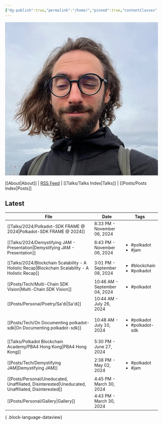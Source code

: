 ```yaml
---
{"dg-publish":true,"permalink":"/home/","pinned":true,"contentClasses":"homepage","tags":["gardenEntry"],"created":"2024-03-24T17:35:09.000+07:00","updated":"2024-09-20T16:15:47.683+07:00"}
---
```


![Screenshot 2023-11-01 at 21.21.06.jpeg|300](/img/user/resources/Screenshot%202023-11-01%20at%2021.21.06.jpeg)

[[About\|About]] | [RSS Feed](./feed.xml) | [[Talks/Talks Index\|Talks]] | [[Posts/Posts Index\|Posts]]

## Latest 
| File                                                                                                   | Date                          | Tags                                              |
| ------------------------------------------------------------------------------------------------------ | ----------------------------- | ------------------------------------------------- |
| [[Talks/2024/Polkadot-SDK FRAME @ 2024\|Polkadot-SDK FRAME @ 2024]]                                 | 8:33 PM - November 06, 2024   | <ul></ul>                                         |
| [[Talks/2024/Demystifying JAM - Presentation\|Demystifying JAM - Presentation]]                     | 6:43 PM - November 06, 2024   | <ul><li>#polkadot</li><li>#jam</li></ul>          |
| [[Talks/2024/Blockchain Scalability - A Holistic Recap\|Blockchain Scalability - A Holistic Recap]] | 3:01 PM - September 08, 2024  | <ul><li>#blockchain</li><li>#polkadot</li></ul>   |
| [[Posts/Tech/Multi-Chain SDK Vision\|Multi-Chain SDK Vision]]                                       | 10:46 AM - September 04, 2024 | <ul><li>#polkadot</li></ul>                       |
| [[Posts/Personal/Poetry/Sa'di\|Sa'di]]                                                              | 10:44 AM - July 26, 2024      | <ul></ul>                                         |
| [[Posts/Tech/On Documenting polkadot-sdk\|On Documenting polkadot-sdk]]                             | 10:48 AM - July 10, 2024      | <ul><li>#polkadot</li><li>#polkadot-sdk</li></ul> |
| [[Talks/Polkadot Blockchain Academy/PBA4 Hong Kong\|PBA4 Hong Kong]]                                | 5:30 PM - June 27, 2024       | <ul></ul>                                         |
| [[Posts/Tech/Demystifying JAM\|Demystifying JAM]]                                                   | 2:38 PM - May 02, 2024        | <ul><li>#polkadot</li><li>#jam</li></ul>          |
| [[Posts/Personal/Uneducated, Unaffiliated, Disinterested\|Uneducated, Unaffiliated, Disinterested]] | 4:45 PM - March 30, 2024      | <ul></ul>                                         |
| [[Posts/Personal/Gallery\|Gallery]]                                                                 | 4:43 PM - March 30, 2024      | <ul></ul>                                         |

{ .block-language-dataview}


